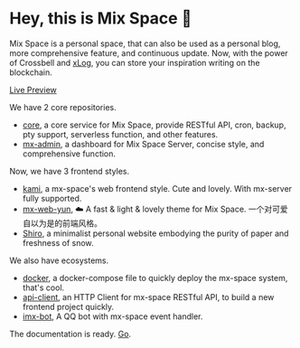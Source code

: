 # Hey, this is Mix Space 👋

Mix Space is a personal space, that can also be used as a personal blog, more comprehensive feature, and continuous update. Now, with the power of Crossbell and [xLog](https://xlog.app/), you can store your inspiration writing on the blockchain.

[Live Preview](https://innei.ren)

We have 2 core repositories.

- [core](https://github.com/mx-space/mx-server), a core service for Mix Space, provide RESTful API, cron, backup, pty support, serverless function, and other features.
- [mx-admin](https://github.com/mx-space/mx-admin), a dashboard for Mix Space Server, concise style, and comprehensive function.

Now, we have 3 frontend styles.

- [kami](https://github.com/mx-space/kami), a mx-space's web frontend style. Cute and lovely. With mx-server fully supported.
- [mx-web-yun](https://github.com/mx-space/mx-web-yun), ☁️ A fast & light & lovely theme for Mix Space. 一个对可爱自以为是的前端风格。
- [Shiro](https://github.com/Innei/Shiro), a minimalist personal website embodying the purity of paper and freshness of snow.

We also have ecosystems.

- [docker](https://github.com/mx-space/docker), a docker-compose file to quickly deploy the mx-space system, that's cool.
- [api-client](https://github.com/mx-space/core/blob/master/packages/api-client), an HTTP Client for mx-space RESTful API, to build a new frontend project quickly.
- [imx-bot](https://github.com/Innei/imx-bot), A QQ bot with mx-space event handler.

The documentation is ready. [Go](https://github.com/mx-space/docs).
